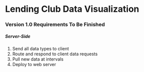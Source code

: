 # Lending Club Data Visualization

### Version 1.0 Requirements To Be Finished

##### Server-Side

1. Send all data types to client
2. Route and respond to client data requests
2. Pull new data at intervals
3. Deploy to web server

